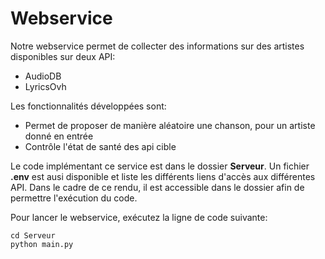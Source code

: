 # Webservice
Notre webservice permet de collecter des informations sur des artistes disponibles sur deux API: 

* AudioDB 
* LyricsOvh 

Les fonctionnalités développées sont: 
* Permet de proposer de manière aléatoire une chanson, pour un artiste donné en entrée
* Contrôle l'état de santé des api cible

Le code implémentant ce service est dans le dossier **Serveur**.
Un fichier **.env** est ausi disponible et liste les différents liens d'accès aux différentes API. Dans le cadre de ce rendu, il est accessible dans le dossier afin de permettre l'exécution du code. 

Pour lancer le webservice, exécutez la ligne de code suivante:
```
cd Serveur
python main.py
```
